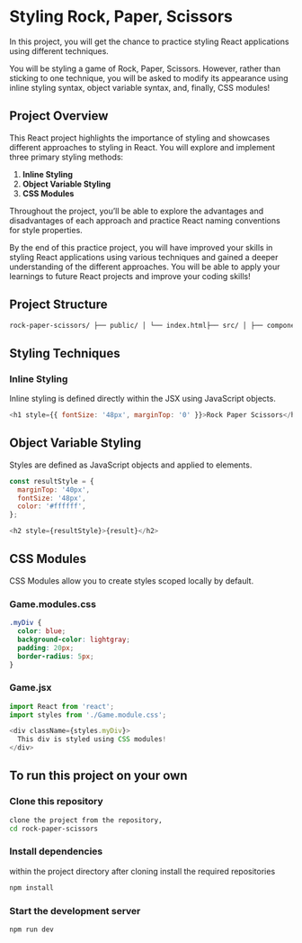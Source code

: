 # Styling Rock, Paper, Scissors

In this project, you will get the chance to practice styling React applications using different techniques.

You will be styling a game of Rock, Paper, Scissors. However, rather than sticking to one technique, you will be asked to modify its appearance using inline styling syntax, object variable syntax, and, finally, CSS modules!

## Project Overview

This React project highlights the importance of styling and showcases different approaches to styling in React. You will explore and implement three primary styling methods:
1. **Inline Styling**
2. **Object Variable Styling**
3. **CSS Modules**

Throughout the project, you’ll be able to explore the advantages and disadvantages of each approach and practice React naming conventions for style properties.

By the end of this practice project, you will have improved your skills in styling React applications using various techniques and gained a deeper understanding of the different approaches. You will be able to apply your learnings to future React projects and improve your coding skills!

## Project Structure

```bash 
rock-paper-scissors/ ├── public/ │ └── index.html├── src/ │ ├── components/ │ │ └── Game.jsx│ ├── styles/ │ │ └── Game.module.css│ ├── App.jsx│ ├──index.js├── package.json├── README.md└── .gitignore
```
## Styling Techniques

### Inline Styling 
Inline styling is defined directly within the JSX using JavaScript objects.

 ```javascript 
 <h1 style={{ fontSize: '48px', marginTop: '0' }}>Rock Paper Scissors</h1>
 ```

## Object Variable Styling 
Styles are defined as JavaScript objects and applied to elements.

```javascript 
const resultStyle = {
  marginTop: '40px',
  fontSize: '48px',
  color: '#ffffff',
};

<h2 style={resultStyle}>{result}</h2>
```

## CSS Modules 
CSS Modules allow you to create styles scoped locally by default.

### Game.modules.css
```Css
.myDiv {
  color: blue;
  background-color: lightgray;
  padding: 20px;
  border-radius: 5px;
}
```

### Game.jsx
```javascript 
import React from 'react';
import styles from './Game.module.css';

<div className={styles.myDiv}>
  This div is styled using CSS modules!
</div>
```

## To run this project on your own 
### Clone this repository

```bash 
clone the project from the repository, 
cd rock-paper-scissors
```

### Install dependencies 
within the project directory after cloning install the required repositories 
```bash 
npm install 
```
### Start the development server 

```bash
npm run dev
```